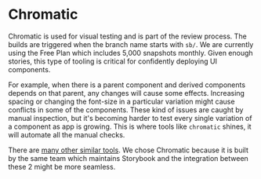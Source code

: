 # Chromatic

Chromatic is used for visual testing and is part of the review process.
The builds are triggered when the branch name starts with `sb/`. We are currently using the Free Plan which includes 5,000 snapshots monthly.
Given enough stories, this type of tooling is critical for confidently deploying UI components.

For example, when there is a parent component and derived components depends on that parent, any changes will cause some effects. Increasing spacing or changing the font-size in a particular variation might cause conflicts in some of the components. These kind of issues are caught by manual inspection, but it's becoming harder to test every single variation of a component as app is growing. This is where tools like `chromatic` shines, it will automate all the manual checks.

There are [many other similar tools](https://github.com/mojoaxel/awesome-regression-testing#online-services).
We chose Chromatic because it is built by the same team which maintains Storybook and the integration between these 2 might be more seamless.
